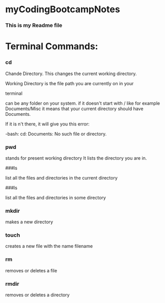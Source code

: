 # myCodingBootcampNotes



### This is my Readme file

# Terminal Commands:


### cd

Chande Directory. This changes the current working directory.

Working Directory is the file path you are currently on in your 

terminal


<some directory> can be any folder on your system. if it doesn't start with / like for example Documents/Misc it means that your current directory should have Documents.

If it is n't there, it will give you this error:

-bash: cd: Documents: No such file or directory.

### pwd

stands for present working directory It lists the directory you are in.

###ls

list all the files and directories in the current directory

###ls <some directory>

list all the files and directories in some directory

### mkdir

makes a new directory

### touch <some filename>

creates a new file with the name filename

### rm <file name>

removes or deletes a file

### rmdir <directory>

removes or deletes a directory
